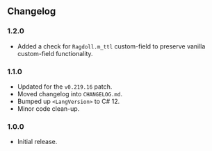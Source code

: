 ## Changelog

### 1.2.0

  * Added a check for `Ragdoll.m_ttl` custom-field to preserve vanilla custom-field functionality.

### 1.1.0

  * Updated for the `v0.219.16` patch.
  * Moved changelog into `CHANGELOG.md`.
  * Bumped up `<LangVersion>` to C# 12.
  * Minor code clean-up.

### 1.0.0

  * Initial release.
